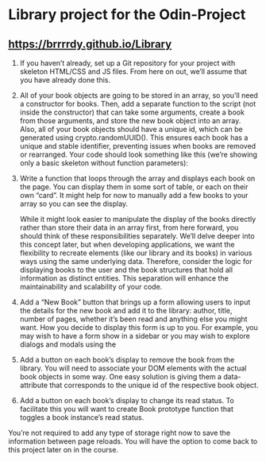 # Library project for the Odin-Project

## https://brrrrdy.github.io/Library

1.  If you haven’t already, set up a Git repository for your project with skeleton HTML/CSS and JS files. From here on out, we’ll assume that you have already done this.

2.  All of your book objects are going to be stored in an array, so you’ll need a constructor for books. Then, add a separate function to the script (not inside the constructor) that can take some arguments, create a book from those arguments, and store the new book object into an array. Also, all of your book objects should have a unique id, which can be generated using crypto.randomUUID(). This ensures each book has a unique and stable identifier, preventing issues when books are removed or rearranged. Your code should look something like this (we’re showing only a basic skeleton without function parameters):

3.  Write a function that loops through the array and displays each book on the page. You can display them in some sort of table, or each on their own “card”. It might help for now to manually add a few books to your array so you can see the display.

    While it might look easier to manipulate the display of the books directly rather than store their data in an array first, from here forward, you should think of these responsibilities separately. We’ll delve deeper into this concept later, but when developing applications, we want the flexibility to recreate elements (like our library and its books) in various ways using the same underlying data. Therefore, consider the logic for displaying books to the user and the book structures that hold all information as distinct entities. This separation will enhance the maintainability and scalability of your code.

4.  Add a “New Book” button that brings up a form allowing users to input the details for the new book and add it to the library: author, title, number of pages, whether it’s been read and anything else you might want. How you decide to display this form is up to you. For example, you may wish to have a form show in a sidebar or you may wish to explore dialogs and modals using the <dialog> tag. However you do this, you will most likely encounter an issue where submitting your form will not do what you expect it to do. That’s because the submit input tries to send the data to a server by default. This is where event.preventDefault(); will come in handy. Check out the documentation for event.preventDefault and see how you can solve this issue!

5.  Add a button on each book’s display to remove the book from the library.
    You will need to associate your DOM elements with the actual book objects in some way. One easy solution is giving them a data-attribute that corresponds to the unique id of the respective book object.
6.  Add a button on each book’s display to change its read status.
    To facilitate this you will want to create Book prototype function that toggles a book instance’s read status.

You’re not required to add any type of storage right now to save the information between page reloads. You will have the option to come back to this project later on in the course.
